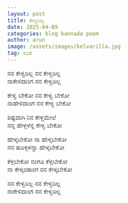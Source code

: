 ```yaml
---
layout: post
title: ಕೇಳ್ವರಿಲ್ಲ
date: 2025-04-09
categories: blog kannada poem
author: arun
image: /assets/images/kelvarilla.jpg
tag: ಕವಿತೆ
---
```

ನನ ಕೇಳ್ವರಿಲ್ಲ ನನ ಕೇಳ್ವರಿಲ್ಲ<br>
ನಾಕೇಳಿದಾಂಗ ನನ ಕೇಳ್ವರಿಲ್ಲ<br>

ಕೇಳ್ವ ಬೇಕೋ ನನ ಕೇಳ್ವ ಬೇಕೋ<br>
ನಾಹೇಳಿದಾಂಗ ನನ ಕೇಳ್ವ ಬೇಕೋ<br>

ಶಿಷ್ಟವಾಗಿ ನಿನ ಕೇಳ್ದಮೇಲೆ<br>
ನನ್ನ ಹೇಳ್ಗಳನ್ನ ಕೇಳ್ವ ಬೇಕೋ<br>

ಹೇಳ್ಕಬೇಕೋ ನಾ ಹೇಳ್ಕಬೇಕೋ<br>
ನನ ಹೂಳ್ಗಳನ್ನಾ ಹೇಳ್ಕಬೇಕೋ<br>

ಕೆಳ್ಗಬೇಕೋ ನಂಗೂ ಕೆಳ್ಗಬೇಕೋ<br>
ನಾ ಕೇಳ್ಕಂಡಾಂಗ ನನ ಕೇಳ್ಕಬೇಕೋ<br>

ನನ ಕೇಳ್ವರಿಲ್ಲ ನನ ಕೇಳ್ವರಿಲ್ಲ<br>
ನಾಕೇಳಿದಾಂಗ ನನ ಕೇಳ್ವರಿಲ್ಲ<br>
